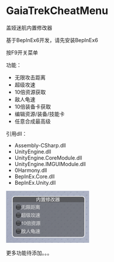 # GaiaTrekCheatMenu

盖娅迷航内置修改器

基于BepInEx6开发，请先安装BepInEx6

按F9开关菜单

功能：

- 无限攻击距离
- 超级攻速
- 10倍资源获取
- 敌人龟速
- 10倍装备卡获取
- 编辑资源/装备/技能卡
- 任意合成最高级
 

引用dll：

- Assembly-CSharp.dll
- UnityEngine.dll
- UnityEngine.CoreModule.dll
- UnityEngine.IMGUIModule.dll
- 0Harmony.dll
- BepInEx.Core.dll
- BepInEx.Unity.dll

![](https://github.com/MengTL4/GaiaTrekCheatMenu/blob/main/menu.png)

更多功能待添加。。。


